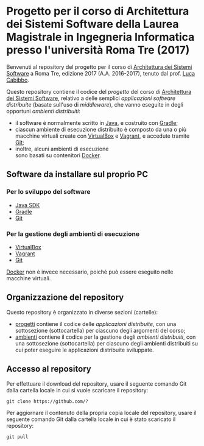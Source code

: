 # Progetto per il corso di Architettura dei Sistemi Software della Laurea Magistrale in Ingegneria Informatica presso l'università Roma Tre (2017)

Benvenuti al repository del  progetto per il corso
di [Architettura dei Sistemi Software](http://cabibbo.dia.uniroma3.it/asw/)
a Roma Tre,
edizione 2017 (A.A. 2016-2017),
tenuto dal prof. [Luca Cabibbo](http://cabibbo.dia.uniroma3.it/).

Questo repository contiene il codice del *progetto*
del corso di [Architettura dei Sistemi Software](http://cabibbo.dia.uniroma3.it/asw/),
relativo a delle semplici *applicazioni software distribuite*
(basate sull'uso di *middleware*),
che vanno eseguite in degli opportuni *ambienti distribuiti*:
* il software è normalmente scritto in [Java](http://www.oracle.com/technetwork/java/index.html),
  e costruito con [Gradle](http://gradle.org/);
* ciascun ambiente di esecuzione distribuito è composto
  da una o più macchine virtuali create con
  [VirtualBox](https://www.virtualbox.org/)
  e [Vagrant](https://www.vagrantup.com/),
  e accedute tramite [Git](https://git-scm.com/);
* inoltre, alcuni ambienti di esecuzione  
  sono basati su contenitori
  [Docker](https://www.docker.com/).

## Software da installare sul proprio PC

### Per lo sviluppo del software

* [Java SDK](http://www.oracle.com/technetwork/java/javase/)
* [Gradle](http://gradle.org/)
* [Git](https://git-scm.com/)

### Per la gestione degli ambienti di esecuzione  

* [VirtualBox](https://www.virtualbox.org/)
* [Vagrant](https://www.vagrantup.com/)
* [Git](https://git-scm.com/)

[Docker](https://www.docker.com/) non è invece necessario,
poichè può essere eseguito nelle macchine virtuali.

## Organizzazione del repository

Questo repository è organizzato in diverse sezioni (cartelle):
* [progetti](progetti/) contiene il codice delle *applicazioni distribuite*,
  con una sottosezione (sottocartella) per ciascuno degli argomenti del corso;
* [ambienti](ambienti/) contiene il codice per la gestione degli *ambienti distribuiti*,
  con una sottosezione (sottocartella) per ciascuno degli ambienti distribuiti
  su cui poter eseguire le applicazioni distribuite sviluppate.

## Accesso al repository

Per effettuare il download del repository, usare il seguente comando Git
dalla cartella locale in cui si vuole scaricare il repository:

    git clone https://github.com/?

Per aggiornare il contenuto della propria copia locale del repository,
usare il seguente comando Git dalla cartella locale in cui è stato scaricato il repository:

    git pull
